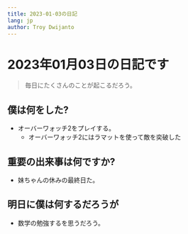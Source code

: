 ```yaml
---
title: 2023-01-03の日記
lang: jp
author: Troy Dwijanto
---
```

# 2023年01月03日の日記です
> 毎日にたくさんのことが起こるだろう。
## 僕は何をした?
- オーバーワォッチ2をプレイする。
	- オーバーワォッチ2にはラマットを使って敵を奕破した

## 重要の出来事は何ですか?
- 妹ちゃんの休みの最終日た。
## 明日に僕は何するだろうが
- 数学の勉強するを思うだろう。
